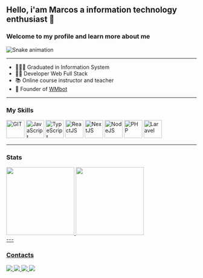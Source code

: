 ## Hello, i'am Marcos a information technology enthusiast 👋

### Welcome to my profile and learn more about me

![Snake animation](https://github.com/realmarcos/realmarcos/blob/output/github-contribution-grid-snake.svg)

---

- 👨🏽‍🎓 Graduated in Information System
- 👨‍💻 Developer Web Full Stack
- 📚 Online course instructor and teacher
- 🤵 Founder of [WMbot](https://wmbot.com.br)

---

### My Skills

<div style="display: inline_block">
<img src="https://cdn.jsdelivr.net/gh/devicons/devicon/icons/git/git-original.svg" width="48" alt="GIT"/>
<img src="https://upload.wikimedia.org/wikipedia/commons/9/99/Unofficial_JavaScript_logo_2.svg" width="48" alt="JavaScript"/>
<img src="https://upload.wikimedia.org/wikipedia/commons/4/4c/Typescript_logo_2020.svg" width="48" alt="TypeScript"/>
<img src="https://upload.wikimedia.org/wikipedia/commons/thumb/a/a7/React-icon.svg/512px-React-icon.svg.png" width="48" alt="ReactJS"/>
<img src="https://soshace.com/wp-content/uploads/2019/10/Getting-Started-with-NextJS.jpg" width="48" alt="NextJS"/>
<img src="https://upload.wikimedia.org/wikipedia/commons/thumb/d/d9/Node.js_logo.svg/1200px-Node.js_logo.svg.png" width="48" alt="NodeJS"/>
<img src="https://upload.wikimedia.org/wikipedia/commons/thumb/2/27/PHP-logo.svg/640px-PHP-logo.svg.png" width="48" alt="PHP"/>
<img src="https://laravel.com/img/logomark.min.svg" width="48" alt="Laravel"/>
</div>

---

### Stats

<div>
<a href="https://github.com/realmarcos">
<img height="180em" src="https://github-readme-stats.vercel.app/api/top-langs/?username=realmarcos&layout=compact&langs_count=7&theme=dracula"/>
<img height="180em" src="https://github-readme-stats.vercel.app/api?username=realmarcos&show_icons=true&theme=dracula&include_all_commits=true&count_private=true"/>


</div>
---

### Contacts

<div>
<a href="https://www.youtube.com/channel/UCtIaaOQnyR4JmfoRZjlJahQ" target="_blank"><img src="https://img.shields.io/badge/YouTube-FF0000?style=for-the-badge&logo=youtube&logoColor=white" target="_blank">
</a>
<a href="https://instagram.com/realmarcos.r" target="_blank">
<img src="https://img.shields.io/badge/-Instagram-%23E4405F?style=for-the-badge&logo=instagram&logoColor=white" target="_blank">
</a>
<a href = "mailto:contato@realmarcos.raimundo@gmail.com">
<img src="https://img.shields.io/badge/Gmail-D14836?style=for-the-badge&logo=gmail&logoColor=white" target="_blank">
</a>
<a href="https://www.linkedin.com/in/realmarcos" target="_blank">
<img src="https://img.shields.io/badge/-LinkedIn-%230077B5?style=for-the-badge&logo=linkedin&logoColor=white" target="_blank">
</a>   
</div>
